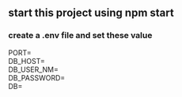 ## start this project using npm start

### create a .env file and set these value
PORT=<br>
DB_HOST=<br>
DB_USER_NM=<br>
DB_PASSWORD=<br>
DB=<br>
